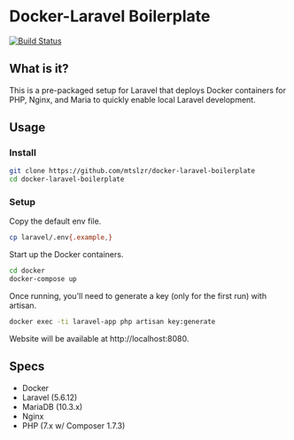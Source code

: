 # Docker-Laravel Boilerplate

[![Build Status](https://travis-ci.com/mtslzr/docker-laravel-boilerplate.svg?branch=master)](https://travis-ci.com/mtslzr/docker-laravel-boilerplate)

## What is it?

This is a pre-packaged setup for Laravel that deploys Docker containers for PHP, Nginx, and Maria to quickly enable local Laravel development.

## Usage

### Install

```bash
git clone https://github.com/mtslzr/docker-laravel-boilerplate
cd docker-laravel-boilerplate
```

### Setup

Copy the default env file.

```bash
cp laravel/.env{.example,}
```

Start up the Docker containers.

```bash
cd docker
docker-compose up
```

Once running, you'll need to generate a key (only for the first run) with artisan.

```bash
docker exec -ti laravel-app php artisan key:generate
```

Website will be available at http://localhost:8080.

## Specs

* Docker
* Laravel (5.6.12)
* MariaDB (10.3.x)
* Nginx
* PHP (7.x w/ Composer 1.7.3)